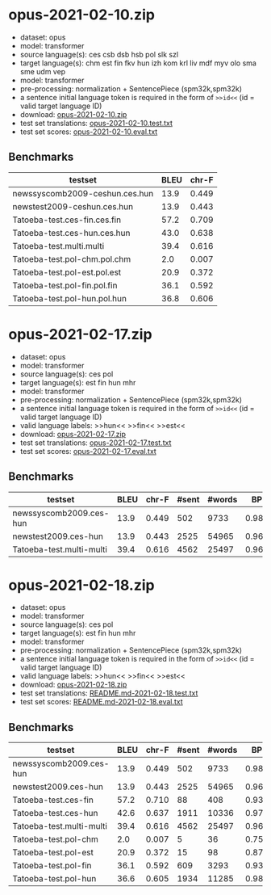 # opus-2021-02-10.zip

* dataset: opus
* model: transformer
* source language(s): ces csb dsb hsb pol slk szl
* target language(s): chm est fin fkv hun izh kom krl liv mdf myv olo sma sme udm vep
* model: transformer
* pre-processing: normalization + SentencePiece (spm32k,spm32k)
* a sentence initial language token is required in the form of `>>id<<` (id = valid target language ID)
* download: [opus-2021-02-10.zip](https://object.pouta.csc.fi/Tatoeba-MT-models/zlw-fiu/opus-2021-02-10.zip)
* test set translations: [opus-2021-02-10.test.txt](https://object.pouta.csc.fi/Tatoeba-MT-models/zlw-fiu/opus-2021-02-10.test.txt)
* test set scores: [opus-2021-02-10.eval.txt](https://object.pouta.csc.fi/Tatoeba-MT-models/zlw-fiu/opus-2021-02-10.eval.txt)

## Benchmarks

| testset               | BLEU  | chr-F |
|-----------------------|-------|-------|
| newssyscomb2009-ceshun.ces.hun 	| 13.9 	| 0.449 |
| newstest2009-ceshun.ces.hun 	| 13.9 	| 0.443 |
| Tatoeba-test.ces-fin.ces.fin 	| 57.2 	| 0.709 |
| Tatoeba-test.ces-hun.ces.hun 	| 43.0 	| 0.638 |
| Tatoeba-test.multi.multi 	| 39.4 	| 0.616 |
| Tatoeba-test.pol-chm.pol.chm 	| 2.0 	| 0.007 |
| Tatoeba-test.pol-est.pol.est 	| 20.9 	| 0.372 |
| Tatoeba-test.pol-fin.pol.fin 	| 36.1 	| 0.592 |
| Tatoeba-test.pol-hun.pol.hun 	| 36.8 	| 0.606 |



# opus-2021-02-17.zip

* dataset: opus
* model: transformer
* source language(s): ces pol
* target language(s): est fin hun mhr
* model: transformer
* pre-processing: normalization + SentencePiece (spm32k,spm32k)
* a sentence initial language token is required in the form of `>>id<<` (id = valid target language ID)
* valid language labels: >>hun<< >>fin<< >>est<<
* download: [opus-2021-02-17.zip](https://object.pouta.csc.fi/Tatoeba-MT-models/zlw-fiu/opus-2021-02-17.zip)
* test set translations: [opus-2021-02-17.test.txt](https://object.pouta.csc.fi/Tatoeba-MT-models/zlw-fiu/opus-2021-02-17.test.txt)
* test set scores: [opus-2021-02-17.eval.txt](https://object.pouta.csc.fi/Tatoeba-MT-models/zlw-fiu/opus-2021-02-17.eval.txt)

## Benchmarks

| testset | BLEU  | chr-F | #sent | #words | BP |
|---------|-------|-------|-------|--------|----|
| newssyscomb2009.ces-hun 	| 13.9 	| 0.449 	| 502 	| 9733 	| 0.981 |
| newstest2009.ces-hun 	| 13.9 	| 0.443 	| 2525 	| 54965 	| 0.969 |
| Tatoeba-test.multi-multi 	| 39.4 	| 0.616 	| 4562 	| 25497 	| 0.969 |



# opus-2021-02-18.zip

* dataset: opus
* model: transformer
* source language(s): ces pol
* target language(s): est fin hun mhr
* model: transformer
* pre-processing: normalization + SentencePiece (spm32k,spm32k)
* a sentence initial language token is required in the form of `>>id<<` (id = valid target language ID)
* valid language labels: >>hun<< >>fin<< >>est<<
* download: [opus-2021-02-18.zip](https://object.pouta.csc.fi/Tatoeba-MT-models/zlw-fiu/opus-2021-02-18.zip)
* test set translations: [README.md-2021-02-18.test.txt](https://object.pouta.csc.fi/Tatoeba-MT-models/zlw-fiu/README.md-2021-02-18.test.txt)
* test set scores: [README.md-2021-02-18.eval.txt](https://object.pouta.csc.fi/Tatoeba-MT-models/zlw-fiu/README.md-2021-02-18.eval.txt)

## Benchmarks

| testset | BLEU  | chr-F | #sent | #words | BP |
|---------|-------|-------|-------|--------|----|
| newssyscomb2009.ces-hun 	| 13.9 	| 0.449 	| 502 	| 9733 	| 0.981 |
| newstest2009.ces-hun 	| 13.9 	| 0.443 	| 2525 	| 54965 	| 0.969 |
| Tatoeba-test.ces-fin 	| 57.2 	| 0.710 	| 88 	| 408 	| 0.934 |
| Tatoeba-test.ces-hun 	| 42.6 	| 0.637 	| 1911 	| 10336 	| 0.972 |
| Tatoeba-test.multi-multi 	| 39.4 	| 0.616 	| 4562 	| 25497 	| 0.969 |
| Tatoeba-test.pol-chm 	| 2.0 	| 0.007 	| 5 	| 36 	| 0.751 |
| Tatoeba-test.pol-est 	| 20.9 	| 0.372 	| 15 	| 98 	| 0.870 |
| Tatoeba-test.pol-fin 	| 36.1 	| 0.592 	| 609 	| 3293 	| 0.937 |
| Tatoeba-test.pol-hun 	| 36.6 	| 0.605 	| 1934 	| 11285 	| 0.982 |

